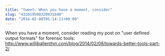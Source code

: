 ```yaml
---
title: "tweet: When you have a moment, consider"
slug: "432019508320931840"
date: "2014-02-08T05:14:11+00:00"
---
```

When you have a moment, consider reading my post on "user defined output formats" for forensic tools: http://www.williballenthin.com/blog/2014/02/08/towards-better-tools-part-2/
